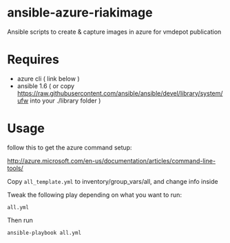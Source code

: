 # ansible-azure-riakimage

Ansible scripts to create & capture images in azure for vmdepot publication

# Requires

- azure cli ( link below )
- ansible 1.6 ( or copy https://raw.githubusercontent.com/ansible/ansible/devel/library/system/ufw into your ./library folder )

# Usage

follow this to get the azure command setup:

http://azure.microsoft.com/en-us/documentation/articles/command-line-tools/

Copy ```all_template.yml``` to inventory/group_vars/all, and change info inside

Tweak the following play depending on what you want to run:
    
    all.yml

Then run

    ansible-playbook all.yml

